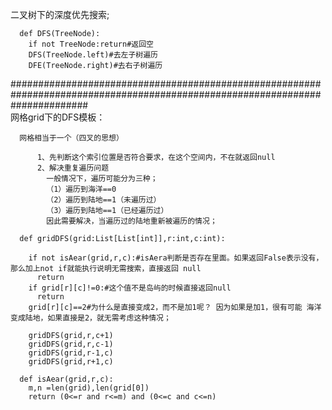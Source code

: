 二叉树下的深度优先搜索;
  
      def DFS(TreeNode):
        if not TreeNode:return#返回空 
        DFS(TreeNode.left)#去左子树遍历
        DFE(TreeNode.right)#去右子树遍历
    
##############################################################################################################################    
 网格grid下的DFS模板：
    
      网格相当于一个（四叉的思想）
      
          1、先判断这个索引位置是否符合要求，在这个空间内，不在就返回null
          2、解决重复遍历问题
            一般情况下，遍历可能分为三种；
            （1）遍历到海洋==0
            （2）遍历到陆地==1（未遍历过）
            （3）遍历到陆地==1（已经遍历过）
            因此需要解决，当遍历过的陆地重新被遍历的情况；
          
      def gridDFS(grid:List[List[int]],r:int,c:int):
        
        if not isAear(grid,r,c):#isAera判断是否存在里面。如果返回False表示没有，那么加上not if就能执行说明无需搜索，直接返回 null
          return 
        if grid[r][c]!=0:#这个值不是岛屿的时候直接返回null
          return
        grid[r][c]==2#为什么是直接变成2，而不是加1呢？ 因为如果是加1，很有可能 海洋变成陆地，如果直接是2，就无需考虑这种情况；
        
        gridDFS(grid,r,c+1)
        gridDFS(grid,r,c-1)
        gridDFS(grid,r-1,c)
        gridDFS(grid,r+1,c)
       
      def isAear(grid,r,c):
        m,n =len(grid),len(grid[0]) 
        return (0<=r and r<=m) and (0<=c and c<=n)
          
